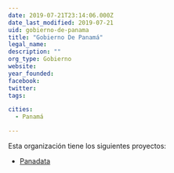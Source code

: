 ```yaml
---
date: 2019-07-21T23:14:06.000Z
date_last_modified: 2019-07-21
uid: gobierno-de-panama
title: "Gobierno De Panamá"
legal_name: 
description: ""
org_type: Gobierno
website: 
year_founded: 
facebook: 
twitter: 
tags:

cities: 
  - Panamá

---
```


Esta organización tiene los siguientes proyectos:

- [Panadata](/i/panadata.html)
